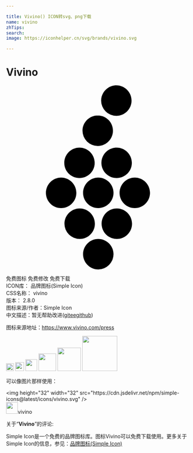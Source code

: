 ```yaml
---

title: Vivino() ICON转svg、png下载
name: vivino
zhTips: 
search: 
image: https://iconhelper.cn/svg/brands/vivino.svg

---
```


# Vivino  <small style="font-size: 60%;font-weight: 100"></small>

<div id="svg" class="svg-wrap">
<svg role="img" viewBox="0 0 24 24" xmlns="http://www.w3.org/2000/svg"><title>Vivino icon</title><path d="M12.476 18.034c0-1.087.889-1.989 1.988-1.989 1.1 0 1.989.902 1.989 1.989 0 1.1-.89 1.989-1.989 1.989-1.1 0-1.988-.89-1.988-1.99M12.043 24c-1.1 0-1.988-.902-1.988-1.989 0-1.099.889-1.988 1.988-1.988 1.087 0 1.989.889 1.989 1.988A2.003 2.003 0 0112.043 24M5.2 14.007c0-1.087.89-1.988 1.989-1.988 1.087 0 1.989.901 1.989 1.988 0 1.1-.902 1.989-1.99 1.989-1.098 0-1.988-.89-1.988-1.989m4.385-5.892c1.1 0 1.989.902 1.989 1.989 0 1.1-.89 1.976-1.989 1.976-1.1 0-1.988-.877-1.988-1.976 0-1.087.889-1.989 1.988-1.989m2.384-4.187c1.1 0 1.989.89 1.989 1.989 0 1.087-.89 1.988-1.989 1.988A2.003 2.003 0 019.98 5.917c0-1.1.902-1.99 1.99-1.99M14.401 0c1.1 0 1.99.89 1.99 1.989 0 1.087-.89 1.988-1.99 1.988a2.003 2.003 0 01-1.988-1.988c0-1.1.901-1.989 1.988-1.989M11.6 18.034c0 1.1-.89 1.989-1.99 1.989a1.995 1.995 0 01-1.988-1.99c0-1.086.902-1.988 1.989-1.988 1.1 0 1.989.902 1.989 1.989m-1.544-4.027c0-1.087.889-1.988 1.988-1.988 1.087 0 1.989.901 1.989 1.988 0 1.1-.902 1.989-1.989 1.989-1.1 0-1.988-.89-1.988-1.989m4.385-1.927c-1.1 0-1.99-.877-1.99-1.976 0-1.087.89-1.989 1.99-1.989 1.099 0 1.988.902 1.988 1.989 0 1.1-.89 1.976-1.988 1.976m4.36 1.927c0 1.1-.89 1.989-1.989 1.989-1.1 0-1.989-.89-1.989-1.989 0-1.087.89-1.988 1.99-1.988 1.098 0 1.988.901 1.988 1.988Z"/></svg>
</div>
<detail full-name='vivino'></detail>

<div class="detail-page">
<p>
<span><span class="badge-success badge">免费图标</span> <span class="badge-success badge">免费修改</span>  <span class="badge-success badge">免费下载</span> </span>
<br/>
<span>
ICON库：
<span class="badge-secondary badge">品牌图标(Simple Icon)</span> 
</span>
<br/>
<span>
CSS名称：
<span class="badge-secondary badge">vivino</span> 
</span>

<br/>
<span>
版本：
<span class="badge-secondary badge">2.8.0</span> 
</span>
<br/>
<span>图标来源/作者：<span class="badge-light badge">Simple Icon</span></span> 
<br/>
<span class="zh-detail">中文描述：暂无<span class="help-link"><span>帮助改进</span>(<a href="https://gitee.com/liuwave/icon-helper/edit/master/json/brands/vivino.json" target="_blank" rel="noopener noreferrer">gitee</a><a href="https://github.com/liuwave/icon-helper/edit/master/json/brands/vivino.json" target="_blank" rel="noopener noreferrer">github</a></span>)</span><br/>
</p>
</div><div class="description description alert alert-light"><p>图标来源地址：<a href="https://www.vivino.com/press" target="_blank" rel="noopener noreferrer">https://www.vivino.com/press</a></p></div>
<div class="alert alert-dark">
<img height="21" width="21" src="https://cdn.jsdelivr.net/npm/simple-icons@latest/icons/vivino.svg" />
<img height="24" width="24" src="https://cdn.jsdelivr.net/npm/simple-icons@latest/icons/vivino.svg" />
<img height="32" width="32" src="https://cdn.jsdelivr.net/npm/simple-icons@latest/icons/vivino.svg" />
<img height="48" width="48" src="https://cdn.jsdelivr.net/npm/simple-icons@latest/icons/vivino.svg" />
<img height="64" width="64" src="https://cdn.jsdelivr.net/npm/simple-icons@latest/icons/vivino.svg" />
<img height="96" width="96" src="https://cdn.jsdelivr.net/npm/simple-icons@latest/icons/vivino.svg" />

</div>
<div>
  <p>可以像图片那样使用：    
  </p>
  <div class="alert alert-primary" style="font-size: 14px">
    &lt;img height="32" width="32" src="https://cdn.jsdelivr.net/npm/simple-icons@latest/icons/vivino.svg" /&gt;
    <copy-btn content='<img height="32" width="32" src="https://cdn.jsdelivr.net/npm/simple-icons@latest/icons/vivino.svg" />'></copy-btn>
  </div>
  <div class="alert alert-secondary">
    <img height="32" width="32" src="https://cdn.jsdelivr.net/npm/simple-icons@latest/icons/vivino.svg" />vivino
    <copy-btn content="vivino" btn-title="复制图标名称"></copy-btn>
  </div>
</div>
<div class="icon-detail__container">
<p>关于“<b>Vivino</b>”的评论:</p>
</div>
<Vssue title="关于“Vivino”的评论" />
<div><p>Simple Icon是一个免费的品牌图标库。图标Vivino可以免费下载使用。更多关于  Simple Icon的信息，参见：<a target="_blank" href="https://iconhelper.cn/brands.html">品牌图标(Simple Icon)</a>
</p></div>
